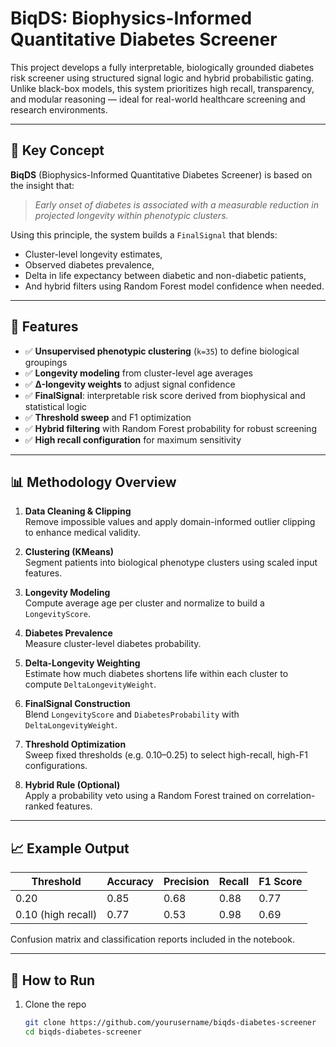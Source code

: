 # BiqDS: Biophysics-Informed Quantitative Diabetes Screener

This project develops a fully interpretable, biologically grounded diabetes risk screener using structured signal logic and hybrid probabilistic gating. Unlike black-box models, this system prioritizes high recall, transparency, and modular reasoning — ideal for real-world healthcare screening and research environments.

---

## 🧠 Key Concept

**BiqDS** (Biophysics-Informed Quantitative Diabetes Screener) is based on the insight that:
> _Early onset of diabetes is associated with a measurable reduction in projected longevity within phenotypic clusters._

Using this principle, the system builds a `FinalSignal` that blends:
- Cluster-level longevity estimates,
- Observed diabetes prevalence,
- Delta in life expectancy between diabetic and non-diabetic patients,
- And hybrid filters using Random Forest model confidence when needed.

---

## 🚀 Features

- ✅ **Unsupervised phenotypic clustering** (`k=35`) to define biological groupings
- ✅ **Longevity modeling** from cluster-level age averages
- ✅ **Δ-longevity weights** to adjust signal confidence
- ✅ **FinalSignal**: interpretable risk score derived from biophysical and statistical logic
- ✅ **Threshold sweep** and F1 optimization
- ✅ **Hybrid filtering** with Random Forest probability for robust screening
- ✅ **High recall configuration** for maximum sensitivity

---

## 📊 Methodology Overview

1. **Data Cleaning & Clipping**  
   Remove impossible values and apply domain-informed outlier clipping to enhance medical validity.

2. **Clustering (KMeans)**  
   Segment patients into biological phenotype clusters using scaled input features.

3. **Longevity Modeling**  
   Compute average age per cluster and normalize to build a `LongevityScore`.

4. **Diabetes Prevalence**  
   Measure cluster-level diabetes probability.

5. **Delta-Longevity Weighting**  
   Estimate how much diabetes shortens life within each cluster to compute `DeltaLongevityWeight`.

6. **FinalSignal Construction**  
   Blend `LongevityScore` and `DiabetesProbability` with `DeltaLongevityWeight`.

7. **Threshold Optimization**  
   Sweep fixed thresholds (e.g. 0.10–0.25) to select high-recall, high-F1 configurations.

8. **Hybrid Rule (Optional)**  
   Apply a probability veto using a Random Forest trained on correlation-ranked features.

---

## 📈 Example Output

| Threshold | Accuracy | Precision | Recall | F1 Score |
|-----------|----------|-----------|--------|----------|
| 0.20      | 0.85     | 0.68      | 0.88   | 0.77     |
| 0.10 (high recall) | 0.77 | 0.53 | 0.98 | 0.69 |

Confusion matrix and classification reports included in the notebook.

---

## 🧪 How to Run

1. Clone the repo  
   ```bash
   git clone https://github.com/yourusername/biqds-diabetes-screener
   cd biqds-diabetes-screener
